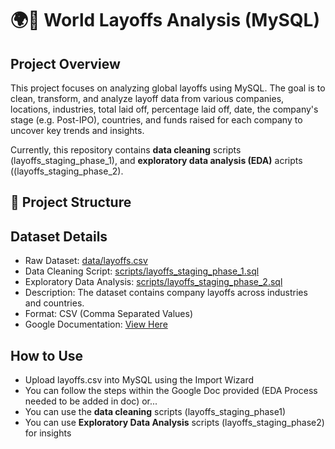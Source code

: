 # 🌍💼 World Layoffs Analysis (MySQL)

## Project Overview
This project focuses on analyzing global layoffs using MySQL. The goal is to clean, transform, and analyze layoff data from various companies, locations, industries, total laid off, percentage laid off, date, the company's stage (e.g. Post-IPO), countries, and funds raised for each company to uncover key trends and insights.

Currently, this repository contains **data cleaning** scripts (layoffs_staging_phase_1), and **exploratory data analysis (EDA)** acripts ((layoffs_staging_phase_2).

## 📂 Project Structure

## Dataset Details
* Raw Dataset: [data/layoffs.csv](data/layoffs.csv)
* Data Cleaning Script: [scripts/layoffs_staging_phase_1.sql](scripts/layoffs_staging_phase_1.sql)
* Exploratory Data Analysis: [scripts/layoffs_staging_phase_2.sql](scripts/layoffs_staging_phase_2.sql)
* Description: The dataset contains company layoffs across industries and countries.
* Format: CSV (Comma Separated Values)
* Google Documentation: [View Here](https://docs.google.com/document/d/13mHpJzuJylJ9X909F7GmN8Fgl_uKqgYVHar-kHUMkNw/edit?usp=sharing)

## How to Use
* Upload layoffs.csv into MySQL using the Import Wizard
* You can follow the steps within the Google Doc provided (EDA Process needed to be added in doc) or...
* You can use the **data cleaning** scripts (layoffs_staging_phase1)
* You can use **Exploratory Data Analysis** scripts (layoffs_staging_phase2) for insights
